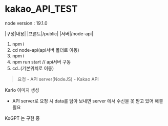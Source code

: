 # kakao_API_TEST

node version : 19.1.0

|구성|내용|
|프론트|/public|
|서버|/node-api|

1. npm i
2. cd node-api(api서버 폴더로 이동)
3. npm i
4. npm run start // api서버 구동
5. cd..(기본위치로 이동)

> 요청 - API server(NodeJS) - Kakao API

Karlo 이미지 생성

- API server로 요청 시 data를 담아 보내면 server 에서 수신을 못 받고 있어 해결 필요

KoGPT 는 구현 중
